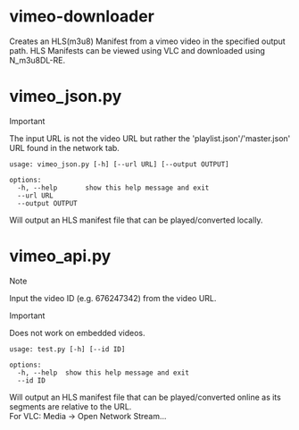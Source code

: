 # vimeo-downloader
Creates an HLS(m3u8) Manifest from a vimeo video in the specified output path. HLS Manifests can be viewed using VLC and downloaded using N_m3u8DL-RE.

# vimeo_json.py
> [!IMPORTANT]  
> The input URL is not the video URL but rather the 'playlist.json'/'master.json' URL found in the network tab.

```
usage: vimeo_json.py [-h] [--url URL] [--output OUTPUT]

options:
  -h, --help       show this help message and exit
  --url URL
  --output OUTPUT
```
Will output an HLS manifest file that can be played/converted locally.

# vimeo_api.py
> [!NOTE]  
> Input the video ID (e.g. 676247342) from the video URL.

> [!IMPORTANT]  
> Does not work on embedded videos.

```
usage: test.py [-h] [--id ID]

options:
  -h, --help  show this help message and exit
  --id ID
```
Will output an HLS manifest file that can be played/converted online as its segments are relative to the URL.\
For VLC: Media -> Open Network Stream... 

